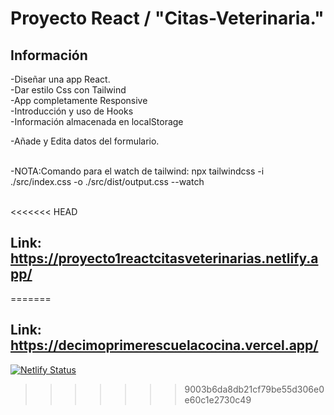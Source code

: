 # Proyecto React / "Citas-Veterinaria."


## Información

-Diseñar una app React. <br>
-Dar estilo Css con Tailwind<br>
-App completamente Responsive<br>
-Introducción y uso de Hooks<br>
-Información almacenada en localStorage<br>

-Añade y Edita datos del formulario.<br><br>


-NOTA:Comando para el watch de tailwind: npx tailwindcss -i ./src/index.css -o ./src/dist/output.css --watch
<br><br>



<<<<<<< HEAD
## Link:  https://proyecto1reactcitasveterinarias.netlify.app/
=======
## Link:  https://decimoprimerescuelacocina.vercel.app/




[![Netlify Status](https://api.netlify.com/api/v1/badges/5f974d7e-c682-4c62-9a68-524f44349a41/deploy-status)](https://app.netlify.com/sites/suspicious-goldberg-4eba3f/deploys)
>>>>>>> 9003b6da8db21cf79be55d306e0e60c1e2730c49
